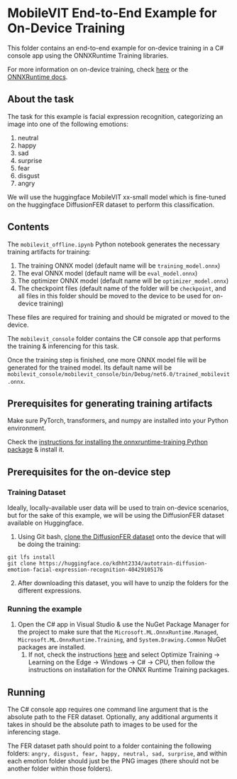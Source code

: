 # MobileVIT End-to-End Example for On-Device Training
This folder contains an end-to-end example for on-device training in a C# console app using the ONNXRuntime Training libraries.

For more information on on-device training, check [here](../README.md) or the [ONNXRuntime docs](https://onnxruntime.ai/).

## About the task
The task for this example is facial expression recognition, categorizing an image into one of the following emotions:
1. neutral
2. happy
3. sad
4. surprise
5. fear
6. disgust
7. angry

We will use the huggingface MobileVIT xx-small model which is fine-tuned on the huggingface DiffusionFER dataset to perform this classification.

## Contents
The `mobilevit_offline.ipynb` Python notebook generates the necessary training artifacts for training:
1. The training ONNX model (default name will be `training_model.onnx`)
2. The eval ONNX model (default name will be `eval_model.onnx`)
3. The optimizer ONNX model (default name will be `optimizer_model.onnx`)
4. The checkpoint files (default name of the folder will be `checkpoint`, and all files in this folder should be moved to the device to be used for on-device training)

These files are required for training and should be migrated or moved to the device.

The `mobilevit_console` folder contains the C# console app that performs the training & inferencing for this task.

Once the training step is finished, one more ONNX model file will be generated for the trained model. Its default name will be `mobilevit_console/mobilevit_console/bin/Debug/net6.0/trained_mobilevit.onnx`.

## Prerequisites for generating training artifacts
Make sure PyTorch, transformers, and numpy are installed into your Python environment.

Check the [instructions for installing the onnxruntime-training Python package](https://onnxruntime.ai/) & install it.

## Prerequisites for the on-device step
### Training Dataset
Ideally, locally-available user data will be used to train on-device scenarios, but for the sake of this example, we will be using the DiffusionFER dataset available on Huggingface.
1. Using Git bash, [clone the DiffusionFER dataset](https://huggingface.co/datasets/FER-Universe/DiffusionFER) onto the device that will be doing the training:
```
git lfs install
git clone https://huggingface.co/kdhht2334/autotrain-diffusion-emotion-facial-expression-recognition-40429105176
```

2. After downloading this dataset, you will have to unzip the folders for the different expressions.

### Running the example
1. Open the C# app in Visual Studio & use the NuGet Package Manager for the project to make sure that the `Microsoft.ML.OnnxRuntime.Managed`, `Microsoft.ML.OnnxRuntime.Training`, and `System.Drawing.Common` NuGet packages are installed. 
    1. If not, check the instructions [here](https://onnxruntime.ai/) and select Optimize Training -> Learning on the Edge -> Windows -> C# -> CPU, then follow the instructions on installation for the ONNX Runtime Training packages. 

## Running
The C# console app requires one command line argument that is the absolute path to the FER dataset. Optionally, any additional arguments it takes in should be the absolute path to images to be used for the inferencing stage.

The FER dataset path should point to a folder containing the following folders: `angry, disgust, fear, happy, neutral, sad, surprise`, and within each emotion folder should just be the PNG images (there should not be another folder within those folders).
